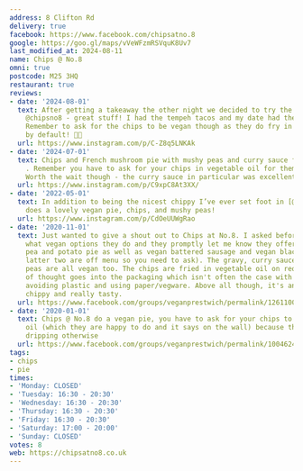 ```yaml
---
address: 8 Clifton Rd
delivery: true
facebook: https://www.facebook.com/chipsatno.8
google: https://goo.gl/maps/vVeWFzmRSVquK8Uv7
last_modified_at: 2024-08-11
name: Chips @ No.8
omni: true
postcode: M25 3HQ
restaurant: true
reviews:
- date: '2024-08-01'
  text: After getting a takeaway the other night we decided to try the dining in experience
    @chipsno8 - great stuff! I had the tempeh tacos and my date had the mushroom pie.
    Remember to ask for the chips to be vegan though as they do fry in animal fat
    by default! 😬💚
  url: https://www.instagram.com/p/C-Z8q5LNKAk
- date: '2024-07-01'
  text: Chips and French mushroom pie with mushy peas and curry sauce from @chipsno8
    . Remember you have to ask for your chips in vegetable oil for them to be vegan.
    Worth the wait though - the curry sauce in particular was excellent! 💚
  url: https://www.instagram.com/p/C9xpC8At3XX/
- date: '2022-05-01'
  text: In addition to being the nicest chippy I’ve ever set foot in [@chipsno8](https://www.instagram.com/chipsno8)
    does a lovely vegan pie, chips, and mushy peas!
  url: https://www.instagram.com/p/CdOeUUWgRao
- date: '2020-11-01'
  text: Just wanted to give a shout out to Chips at No.8. I asked before on FB about
    what vegan options they do and they promptly let me know they offer a curried
    pea and potato pie as well as vegan battered sausage and vegan black pudding (the
    latter two are off menu so you need to ask). The gravy, curry sauce and mushy
    peas are all vegan too. The chips are fried in vegetable oil on request. A lot
    of thought goes into the packaging which isn't often the case with takeaways,
    avoiding plastic and using paper/vegware. Above all though, it's an excellent
    chippy and really tasty.
  url: https://www.facebook.com/groups/veganprestwich/permalink/1261100370934043
- date: '2020-01-01'
  text: Chips @ No.8 do a vegan pie, you have to ask for your chips to be done in
    oil (which they are happy to do and it says on the wall) because they use beef
    dripping otherwise
  url: https://www.facebook.com/groups/veganprestwich/permalink/1004624103248339/?comment_id=1004979146546168
tags:
- chips
- pie
times:
- 'Monday: CLOSED'
- 'Tuesday: 16:30 - 20:30'
- 'Wednesday: 16:30 - 20:30'
- 'Thursday: 16:30 - 20:30'
- 'Friday: 16:30 - 20:30'
- 'Saturday: 17:00 - 20:00'
- 'Sunday: CLOSED'
votes: 8
web: https://chipsatno8.co.uk
---
```

